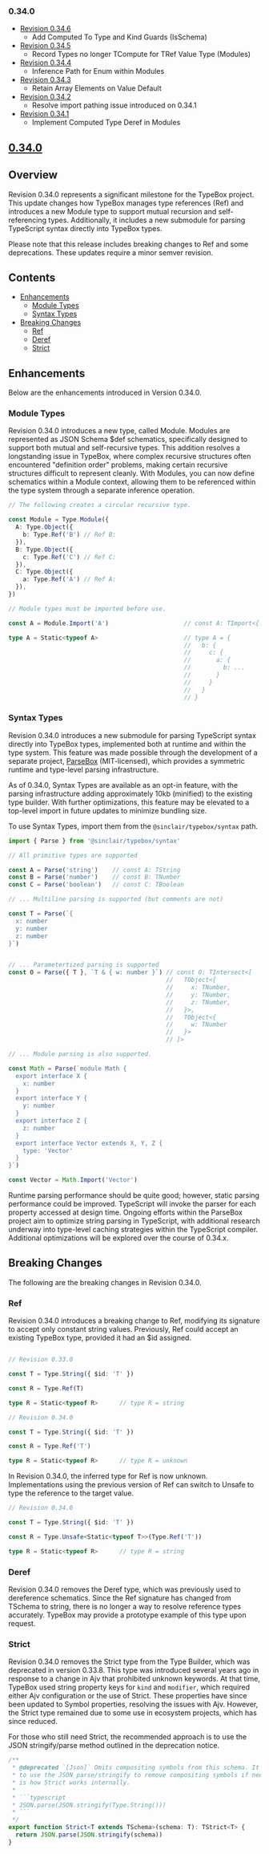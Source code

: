 ### 0.34.0
- [Revision 0.34.6](https://github.com/sinclairzx81/typebox/pull/1090)
  - Add Computed To Type and Kind Guards (IsSchema)
- [Revision 0.34.5](https://github.com/sinclairzx81/typebox/pull/1088)
  - Record Types no longer TCompute for TRef Value Type (Modules)
- [Revision 0.34.4](https://github.com/sinclairzx81/typebox/pull/1085)
  - Inference Path for Enum within Modules
- [Revision 0.34.3](https://github.com/sinclairzx81/typebox/pull/1083)
  - Retain Array Elements on Value Default
- [Revision 0.34.2](https://github.com/sinclairzx81/typebox/pull/1082)
  - Resolve import pathing issue introduced on 0.34.1
- [Revision 0.34.1](https://github.com/sinclairzx81/typebox/pull/1080)
  - Implement Computed Type Deref in Modules

## [0.34.0](https://www.npmjs.com/package/@sinclair/typebox/v/0.34.0)

## Overview

Revision 0.34.0 represents a significant milestone for the TypeBox project. This update changes how TypeBox manages type references (Ref) and introduces a new Module type to support mutual recursion and self-referencing types. Additionally, it includes a new submodule for parsing TypeScript syntax directly into TypeBox types.

Please note that this release includes breaking changes to Ref and some deprecations. These updates require a minor semver revision.

## Contents

- [Enhancements](#Enhancements)
  - [Module Types](#Module-Types)
  - [Syntax Types](#Syntax-Types)
- [Breaking Changes](#Breaking-Changes)
  - [Ref](#Ref)
  - [Deref](#Deref)
  - [Strict](#Strict)


<a name="Enhancements"></a>

## Enhancements

Below are the enhancements introduced in Version 0.34.0.

<a name="Module-Type"></a>

### Module Types

Revision 0.34.0 introduces a new type, called Module. Modules are represented as JSON Schema $def schematics, specifically designed to support both mutual and self-recursive types. This addition resolves a longstanding issue in TypeBox, where complex recursive structures often encountered "definition order" problems, making certain recursive structures difficult to represent cleanly. With Modules, you can now define schematics within a Module context, allowing them to be referenced within the type system through a separate inference operation.

```typescript
// The following creates a circular recursive type.

const Module = Type.Module({
  A: Type.Object({ 
    b: Type.Ref('B') // Ref B:
  }),
  B: Type.Object({
    c: Type.Ref('C') // Ref C:
  }),
  C: Type.Object({
    a: Type.Ref('A') // Ref A:
  }),
})

// Module types must be imported before use.

const A = Module.Import('A')                     // const A: TImport<{...}, 'A'>

type A = Static<typeof A>                        // type A = { 
                                                 //   b: {
                                                 //     c: {
                                                 //       a: {
                                                 //         b: ...
                                                 //       }
                                                 //     }
                                                 //   }
                                                 // }
```

<a name="Syntax-Types"></a>

### Syntax Types


Revision 0.34.0 introduces a new submodule for parsing TypeScript syntax directly into TypeBox types, implemented both at runtime and within the type system. This feature was made possible through the development of a separate project, [ParseBox](https://github.com/sinclairzx81/parsebox) (MIT-licensed), which provides a symmetric runtime and type-level parsing infrastructure.

As of 0.34.0, Syntax Types are available as an opt-in feature, with the parsing infrastructure adding approximately 10kb (minified) to the existing type builder. With further optimizations, this feature may be elevated to a top-level import in future updates to minimize bundling size.

To use Syntax Types, import them from the `@sinclair/typebox/syntax` path.

```typescript
import { Parse } from '@sinclair/typebox/syntax'

// All primitive types are supported

const A = Parse('string')    // const A: TString
const B = Parse('number')    // const B: TNumber
const C = Parse('boolean')   // const C: TBoolean

// ... Multiline parsing is supported (but comments are not)

const T = Parse(`{
  x: number
  y: number
  z: number
}`)


// ... Parametertized parsing is supported
const O = Parse({ T }, `T & { w: number }`) // const O: TIntersect<[
                                            //   TObject<{
                                            //     x: TNumber,
                                            //     y: TNumber,
                                            //     z: TNumber,
                                            //   }>,
                                            //   TObject<{
                                            //     w: TNumber
                                            //   }>
                                            // ]>

// ... Module parsing is also supported.

const Math = Parse(`module Math {
  export interface X {
    x: number
  }
  export interface Y {
    y: number
  }
  export interface Z {
    z: number
  }
  export interface Vector extends X, Y, Z {
    type: 'Vector'
  }
}`)

const Vector = Math.Import('Vector')     
```

Runtime parsing performance should be quite good; however, static parsing performance could be improved. TypeScript will invoke the parser for each property accessed at design time. Ongoing efforts within the ParseBox project aim to optimize string parsing in TypeScript, with additional research underway into type-level caching strategies within the TypeScript compiler. Additional optimizations will be explored over the course of 0.34.x.

<a name="Breaking-Changes"></a>

## Breaking Changes

The following are the breaking changes in Revision 0.34.0.

<a name="Ref"></a>

### Ref

Revision 0.34.0 introduces a breaking change to Ref, modifying its signature to accept only constant string values. Previously, Ref could accept an existing TypeBox type, provided it had an $id assigned.

```typescript

// Revision 0.33.0

const T = Type.String({ $id: 'T' })

const R = Type.Ref(T)

type R = Static<typeof R>      // type R = string

// Revision 0.34.0

const T = Type.String({ $id: 'T' })

const R = Type.Ref('T')

type R = Static<typeof R>      // type R = unknown

```

In Revision 0.34.0, the inferred type for Ref is now unknown. Implementations using the previous version of Ref can switch to Unsafe to type the reference to the target value.

```typescript
// Revision 0.34.0

const T = Type.String({ $id: 'T' })

const R = Type.Unsafe<Static<typeof T>>(Type.Ref('T'))

type R = Static<typeof R>      // type R = string
```

<a name="Deref"></a>

### Deref

Revision 0.34.0 removes the Deref type, which was previously used to dereference schematics. Since the Ref signature has changed from TSchema to string, there is no longer a way to resolve reference types accurately. TypeBox may provide a prototype example of this type upon request.

<a name="Strict"></a>

### Strict

Revision 0.34.0 removes the Strict type from the Type Builder, which was deprecated in version 0.33.8. This type was introduced several years ago in response to a change in Ajv that prohibited unknown keywords. At that time, TypeBox used string property keys for `kind` and `modifier`, which required either Ajv configuration or the use of Strict. These properties have since been updated to Symbol properties, resolving the issues with Ajv. However, the Strict type remained due to some use in ecosystem projects, which has since reduced.

For those who still need Strict, the recommended approach is to use the JSON stringify/parse method outlined in the deprecation notice.

```typescript
/**
 * @deprecated `[Json]` Omits compositing symbols from this schema. It is recommended
 * to use the JSON parse/stringify to remove compositing symbols if needed. This
 * is how Strict works internally.
 *
 * ```typescript
 * JSON.parse(JSON.stringify(Type.String()))
 * ```
 */
export function Strict<T extends TSchema>(schema: T): TStrict<T> {
  return JSON.parse(JSON.stringify(schema))
}
```